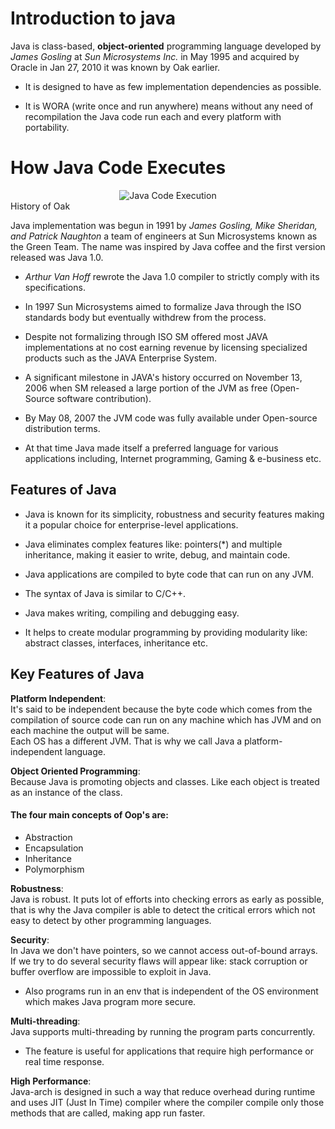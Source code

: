# Introduction to java
Java is class-based, **object-oriented** programming language developed by *James Gosling* at *Sun Microsystems Inc.* in May 1995 and acquired by Oracle in Jan 27, 2010 it was known by Oak earlier.

- It is designed to have as few implementation dependencies as possible.

- It is WORA (write once and run anywhere) means without any need of recompilation the Java code run each and every platform with portability.

# How Java Code Executes

<div align="center">
  
<img src="https://github.com/user-attachments/assets/6fbace23-57fa-4761-a3d1-1352fb3cbd84" alt="Java Code Execution">

</div

## History of Oak

Java implementation was begun in 1991 by *James Gosling, Mike Sheridan, and Patrick Naughton* a team of engineers at Sun Microsystems known as the Green Team. The name was inspired by Java coffee and the first version released was Java 1.0.
- *Arthur Van Hoff* rewrote the Java 1.0 compiler to strictly comply with its specifications.
- In 1997 Sun Microsystems aimed to formalize Java through the ISO standards body but eventually withdrew from the process.

- Despite not formalizing through ISO SM offered most JAVA implementations at no cost earning revenue by licensing specialized products such as the JAVA Enterprise System.

- A significant milestone in JAVA's history occurred on November 13, 2006 when SM released a large portion of the JVM as free (Open-Source software contribution).

- By May 08, 2007 the JVM code was fully available under Open-source distribution terms.

- At that time Java made itself a preferred language for various applications including, Internet programming, Gaming & e-business etc.

## Features of Java
- Java is known for its simplicity, robustness and security features making it a popular choice for enterprise-level applications.

- Java eliminates complex features like: pointers(*) and multiple inheritance, making it easier to write, debug, and maintain code.

- Java applications are compiled to byte code that can run on any JVM.

- The syntax of Java is similar to C/C++.

- Java makes writing, compiling and debugging easy.

- It helps to create modular programming by providing modularity like: abstract classes, interfaces, inheritance etc.

## Key Features of Java
**Platform Independent**:  
It's said to be independent because the byte code which comes from the compilation of source code can run on any machine which has JVM and on each machine the output will be same.  
Each OS has a different JVM. That is why we call Java a platform-independent language.

**Object Oriented Programming**:  
Because Java is promoting objects and classes. Like each object is treated as an instance of the class.  
#### The four main concepts of Oop's are:
- Abstraction  
- Encapsulation  
- Inheritance  
- Polymorphism

**Robustness**:  
Java is robust. It puts lot of efforts into checking errors as early as possible, that is why the Java compiler is able to detect the critical errors which not easy to detect by other programming languages.

**Security**:  
In Java we don't have pointers, so we cannot access out-of-bound arrays. If we try to do several security flaws will appear like: stack corruption or buffer overflow are impossible to exploit in Java.  
- Also programs run in an env that is independent of the OS environment which makes Java program more secure.

**Multi-threading**:  
Java supports multi-threading by running the program parts concurrently.  
- The feature is useful for applications that require high performance or real time response.

**High Performance**:  
Java-arch is designed in such a way that reduce overhead during runtime and uses JIT (Just In Time) compiler where the compiler compile only those methods that are called, making app run faster.

